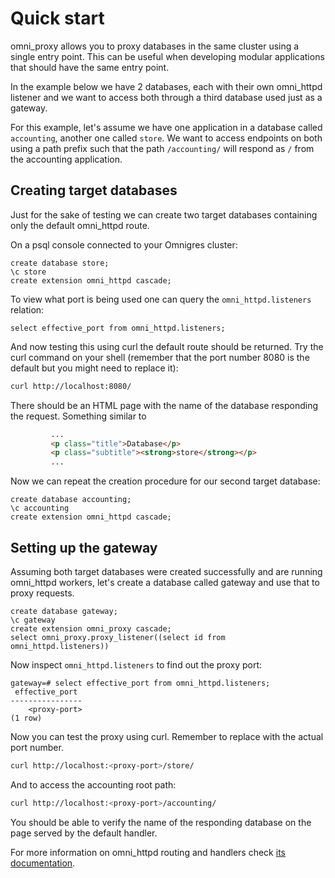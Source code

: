 # Quick start

omni_proxy allows you to proxy databases in the same cluster using a single entry point.
This can be useful when developing modular applications that should have the same entry point.

In the example below we have 2 databases, each with their own omni_httpd listener and we want to access both through a third database used just as a gateway.

For this example, let's assume we have one application in a database called `accounting`, another one called `store`. We want to access endpoints on both using a path prefix such that the path `/accounting/` will respond as `/` from the accounting application.

## Creating target databases

Just for the sake of testing we can create two target databases containing only the default omni_httpd route.

On a psql console connected to your Omnigres cluster:

```postgresql
create database store;
\c store
create extension omni_httpd cascade;
```

To view what port is being used one can query the `omni_httpd.listeners` relation:

```postgresql 
select effective_port from omni_httpd.listeners;
```

And now testing this using curl the default route should be returned.
Try the curl command on your shell (remember that the port number 8080 is the default but you might need to replace it):

```sh 
curl http://localhost:8080/
```

There should be an HTML page with the name of the database responding the request.
Something similar to

```html 
         ...
         <p class="title">Database</p>
         <p class="subtitle"><strong>store</strong></p>
         ...
```

Now we can repeat the creation procedure for our second target database:

```postgresql
create database accounting;
\c accounting
create extension omni_httpd cascade;
```

## Setting up the gateway

Assuming both target databases were created successfully and are running omni_httpd workers, let's create a database called gateway and use that to proxy requests.

```postgresql
create database gateway;
\c gateway
create extension omni_proxy cascade;
select omni_proxy.proxy_listener((select id from omni_httpd.listeners))
```

Now inspect `omni_httpd.listeners` to find out the proxy port:

```postgresql 
gateway=# select effective_port from omni_httpd.listeners;
 effective_port 
----------------
    <proxy-port>
(1 row)
```

Now you can test the proxy using curl. Remember to replace <proxy-port> with the actual port number.

```sh
curl http://localhost:<proxy-port>/store/
```

And to access the accounting root path:

```sh
curl http://localhost:<proxy-port>/accounting/
```

You should be able to verify the name of the responding database on the page served by the default handler.

For more information on omni_httpd routing and handlers check [its documentation](../../omni_httpd/intro/).
